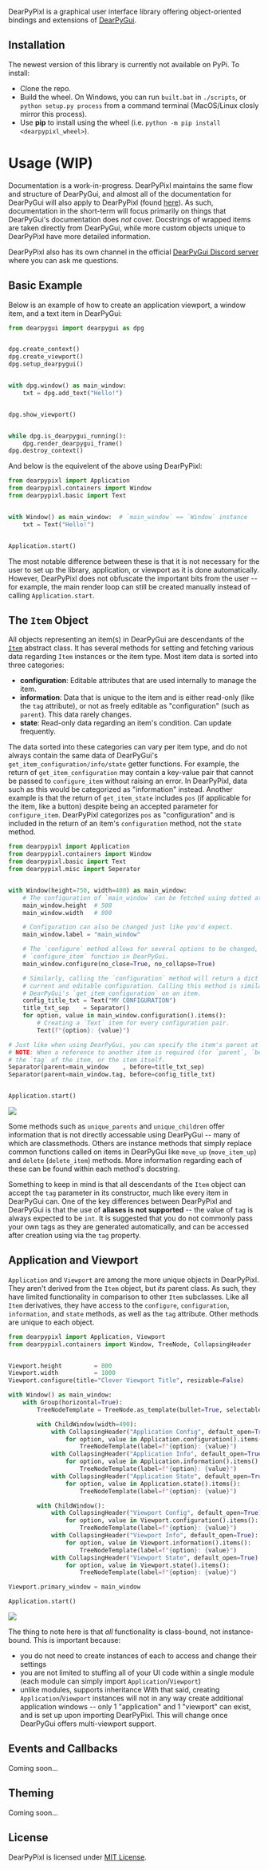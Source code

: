 DearPyPixl is a graphical user interface library offering object-oriented bindings and extensions of [DearPyGui](https://github.com/hoffstadt/DearPyGui).

## Installation
The newest version of this library is currently not available on PyPi. To install:
* Clone the repo.
* Build the wheel. On Windows, you can run `built.bat` in `./scripts`, or `python setup.py process` from a command terminal (MacOS/Linux closly mirror this process).
* Use **pip** to install using the wheel (i.e. `python -m pip install <dearpypixl_wheel>`).


# Usage (WIP)
Documentation is a work-in-progress. DearPyPixl maintains the same flow and structure of DearPyGui, and almost all of the documentation for DearPyGui will also apply to DearPyPixl (found [here](https://dearpygui.readthedocs.io/en/latest/index.html)). As such, documentation in the short-term will focus primarily on things that DearPyGui's documentation does *not* cover. Docstrings of wrapped items are taken directly from DearPyGui, while more custom objects unique to DearPyPixl have more detailed information.

DearPyPixl also has its own channel in the official [DearPyGui Discord server](https://discord.gg/tyE7Gu4) where you can ask me questions.


## Basic Example
Below is an example of how to create an application viewport, a window item, and a text item in DearPyGui:

```python
from dearpygui import dearpygui as dpg


dpg.create_context()
dpg.create_viewport()
dpg.setup_dearpygui()


with dpg.window() as main_window:
    txt = dpg.add_text("Hello!")


dpg.show_viewport()


while dpg.is_dearpygui_running():
    dpg.render_dearpygui_frame()
dpg.destroy_context()
```

And below is the equivelent of the above using DearPyPixl:

```python
from dearpypixl import Application
from dearpypixl.containers import Window
from dearpypixl.basic import Text


with Window() as main_window:  # `main_window` == `Window` instance
    txt = Text("Hello!")


Application.start()
```

The most notable difference between these is that it is not necessary for the user to set up the library, application, or viewport as it is done automatically. However, DearPyPixl does not obfuscate the important bits from the user -- for example, the main render loop can still be created manually instead of calling `Application.start`.


## The `Item` Object
All objects representing an item(s) in DearPyGui are descendants of the [`Item`](https://github.com/Atlamillias/dearpypixl/blob/384f064e1ce328e860717db85c2984325718d76d/dearpypixl/components/item.py#L175) abstract class. It has several methods for setting and fetching various data regarding `Item` instances or the item type. Most item data is sorted into three categories:

* **configuration**: Editable attributes that are used internally to manage the item. 
* **information**: Data that is unique to the item and is either read-only (like the `tag` attribute), or not as freely editable as "configuration" (such as `parent`). This data rarely changes.
* **state**: Read-only data regarding an item's condition. Can update frequently.

The data sorted into these categories can vary per item type, and do not always contain the same data of DearPyGui's `get_item_configuration/info/state` getter functions. For example, the return of `get_item_configuration` may contain a key-value pair that cannot be passed to `configure_item` without raising an error. In DearPyPixl, data such as this would be categorized as "information" instead. Another example is that the return of `get_item_state` includes `pos` (if applicable for the item, like a button) despite being an accepted parameter for `configure_item`. DearPyPixl categorizes `pos` as "configuration" and is included in the return of an item's `configuration` method, not the `state` method.

```python
from dearpypixl import Application
from dearpypixl.containers import Window
from dearpypixl.basic import Text
from dearpypixl.misc import Seperator


with Window(height=750, width=400) as main_window:
    # The configuration of `main_window` can be fetched using dotted attribute access.
    main_window.height  # 500
    main_window.width   # 800

    # Configuration can also be changed just like you'd expect.
    main_window.label = "main_window"

    # The `configure` method allows for several options to be changed, similar to the
    # `configure_item` function in DearPyGui.
    main_window.configure(no_close=True, no_collapse=True)

    # Similarly, calling the `configuration` method will return a dict of the item's
    # current and editable configuration. Calling this method is similar to calling
    # DearPyGui's `get_item_configuration` on an item.
    config_title_txt = Text("MY CONFIGURATION")
    title_txt_sep    = Separator()
    for option, value in main_window.configuration().items():
        # Creating a `Text` item for every configuration pair.
        Text(f"{option}: {value}")

# Just like when using DearPyGui, you can specify the item's parent at creation.
# NOTE: When a reference to another item is required (for `parent`, `before`, etc) you can pass
# the `tag` of the item, or the item itself.
Separator(parent=main_window    , before=title_txt_sep)
Separator(parent=main_window.tag, before=config_title_txt)


Application.start()
```

<img src="https://github.com/Atlamillias/dearpypixl/blob/main/examples/images/config_ex1.png">


Some methods such as `unique_parents` and `unique_children` offer information that is not directly accessable using DearPyGui -- many of which are classmethods. Others are instance methods that simply replace common functions called on items in DearPyGui like `move_up` (`move_item_up`) and `delete` (`delete_item`) methods. More information regarding each of these can be found within each method's docstring.


Something to keep in mind is that all descendants of the `Item` object can accept the `tag` parameter in its constructor, much like every item in DearPyGui can. One of the key differences between DearPyPixl and DearPyGui is that the use of **aliases is not supported** -- the value of `tag` is always expected to be `int`. It is suggested that you do not commonly pass your own tags as they are generated automatically, and can be accessed after creation using via the `tag` property.


## Application and Viewport
`Application` and `Viewport` are among the more unique objects in DearPyPixl. They aren't derived from the `Item` object, but *its* parent class. As such, they have limited functionality in comparison to other `Item` subclasses. Like all `Item` derivatives, they have access to the `configure`, `configuration`, `information`, and `state` methods, as well as the `tag` attribute. Other methods are unique to each object.


```python
from dearpypixl import Application, Viewport
from dearpypixl.containers import Window, TreeNode, CollapsingHeader


Viewport.height         = 800
Viewport.width          = 1000
Viewport.configure(title="Clever Viewport Title", resizable=False)

with Window() as main_window:
    with Group(horizontal=True):
        TreeNodeTemplate = TreeNode.as_template(bullet=True, selectable=False)

        with ChildWindow(width=490):
            with CollapsingHeader("Application Config", default_open=True):
                for option, value in Application.configuration().items():
                    TreeNodeTemplate(label=f"{option}: {value}")
            with CollapsingHeader("Application Info", default_open=True):
                for option, value in Application.information().items():
                    TreeNodeTemplate(label=f"{option}: {value}")
            with CollapsingHeader("Application State", default_open=True):
                for option, value in Application.state().items():
                    TreeNodeTemplate(label=f"{option}: {value}")

        with ChildWindow():
            with CollapsingHeader("Viewport Config", default_open=True):
                for option, value in Viewport.configuration().items():
                    TreeNodeTemplate(label=f"{option}: {value}")
            with CollapsingHeader("Viewport Info", default_open=True):
                for option, value in Viewport.information().items():
                    TreeNodeTemplate(label=f"{option}: {value}")
            with CollapsingHeader("Viewport State", default_open=True):
                for option, value in Viewport.state().items():
                    TreeNodeTemplate(label=f"{option}: {value}")

Viewport.primary_window = main_window

Application.start()
```

<img src="https://github.com/Atlamillias/dearpypixl/blob/main/examples/images/app_vp_ex1.png">


The thing to note here is that *all* functionality is class-bound, not instance-bound. This is important because:
* you do not need to create instances of each to access and change their settings
* you are not limited to stuffing all of your UI code within a single module (each module can simply import `Application`/`Viewport`)
* unlike modules, supports inheritance
With that said, creating `Application`/`Viewport` instances will not in any way create additional application windows -- only 1 "application" and 1 "viewport" can exist, and is set up upon importing DearPyPixl. This will change once DearPyGui offers multi-viewport support.


## Events and Callbacks
Coming soon...


## Theming
Coming soon...


## License
DearPyPixl is licensed under [MIT License](https://github.com/Atlamillias/DPG-Widgets/blob/main/LICENSE).
